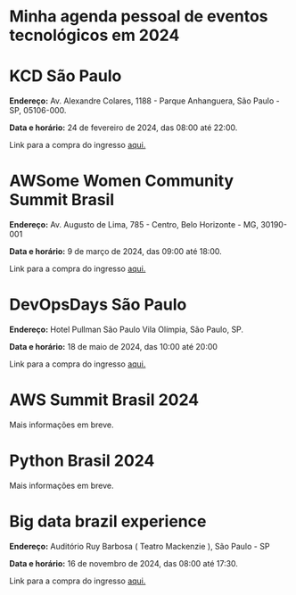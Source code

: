 # Minha agenda pessoal de eventos tecnológicos em 2024

# KCD São Paulo 
**Endereço:** Av. Alexandre Colares, 1188 - Parque Anhanguera, São Paulo - SP, 05106-000.

**Data e horário:** 24 de fevereiro de 2024, das 08:00 até 22:00.

Link para a compra do ingresso [aqui.](https://www.sympla.com.br/evento/kcd-sao-paulo-brasil-2024/2255650?referrer=t.co)

# AWSome Women Community Summit Brasil
**Endereço:** Av. Augusto de Lima, 785 - Centro, Belo Horizonte - MG, 30190-001

**Data e horário:** 9 de março de 2024, das 09:00 até 18:00.

Link para a compra do ingresso [aqui.](https://www.sympla.com.br/evento/awsome-women-community-summit-brasil/2267788?referrer=t.co)


# DevOpsDays São Paulo
**Endereço:**  Hotel Pullman São Paulo Vila Olímpia, São Paulo, SP.

**Data e horário:** 18 de maio de 2024, das 10:00 até 20:00

Link para a compra do ingresso [aqui.](https://devopsdays.org/events/2024-sao-paulo/welcome/) 

# AWS Summit Brasil 2024
Mais informações em breve.

# Python Brasil 2024
Mais informações em breve. 

# Big data brazil experience
**Endereço:** Auditório Ruy Barbosa ( Teatro Mackenzie ), São Paulo - SP

**Data e horário:** 16 de novembro de 2024, das 08:00 até 17:30.

Link para a compra do ingresso [aqui.](https://www.bigdatabrazilexperience.com.br/#pricing)
